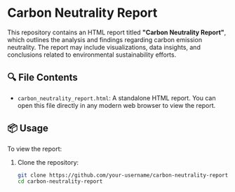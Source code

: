 # Carbon Neutrality Report

This repository contains an HTML report titled **"Carbon Neutrality Report"**, which outlines the analysis and findings regarding carbon emission neutrality. The report may include visualizations, data insights, and conclusions related to environmental sustainability efforts.

## 🔍 File Contents

- `carbon_neutrality_report.html`: A standalone HTML report. You can open this file directly in any modern web browser to view the report.

## 📦 Usage

To view the report:

1. Clone the repository:
   ```bash
   git clone https://github.com/your-username/carbon-neutrality-report.git
   cd carbon-neutrality-report
